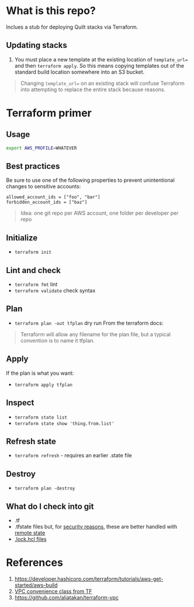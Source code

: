 # What is this repo?
Inclues a stub for deploying Quilt stacks via Terraform.

## Updating stacks
1. You must place a new template at the existing location of `template_url=` and
then `terraform apply`. So this means copying templates out of the standard build
location somewhere into an S3 bucket.

> Changing `template_url=` on an existing stack will confuse Terraform into
> attempting to replace the entire stack because reasons.

# Terraform primer

## Usage
```sh
export AWS_PROFILE=WHATEVER
```

## Best practices
Be sure to use one of the following properties to prevent
unintentional changes to sensitive accounts:
```
allowed_account_ids = ["foo", "bar"]
forbidden_account_ids = ["baz"]
```

> Idea: one git repo per AWS account, one folder per developer per repo

## Initialize
* `terraform init`

## Lint and check
* `terraform fmt` lint
* `terraform validate` check syntax

## Plan
* `terraform plan -out tfplan` dry run
From the terraform docs:
> Terraform will allow any filename for the plan file,
>but a typical convention is to name it tfplan.

## Apply
If the plan is what you want:
* `terraform apply tfplan`

## Inspect
* `terraform state list`
* `terraform state show 'thing.from.list'`

## Refresh state
* `terraform refresh` - requires an earlier .state file

## Destroy
* `terraform plan -destroy`

## What do I check into git
* .tf
* .tfstate files but,
for [security reasons](https://stackoverflow.com/questions/38486335/should-i-commit-tfstate-files-to-git),
these are better handled with
[remote state](https://developer.hashicorp.com/terraform/language/state/remote)
* [.lock.hcl files](https://stackoverflow.com/questions/67963719/should-terraform-lock-hcl-be-included-in-the-gitignore-file)

# References
1. https://developer.hashicorp.com/terraform/tutorials/aws-get-started/aws-build
1. [VPC convenience class from TF](https://registry.terraform.io/modules/terraform-aws-modules/vpc/aws/latest)
1. https://github.com/aliatakan/terraform-vpc 

